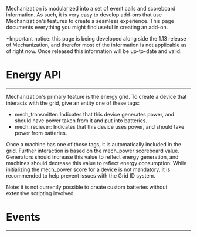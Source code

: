 Mechanization is modularized into a set of event calls and scoreboard information. As such, it is very easy to develop add-ons that use Mechanization's features to create a seamless experience. This page documents everything you might find useful in creating an add-on.

*Important notice: this page is being developed along side the 1.13 release of Mechanization, and therefor most of the information is not applicable as of right now. Once released this information will be up-to-date and valid.

# Energy API
***

Mechanization's primary feature is the energy grid. To create a device that interacts with the grid, give an entity one of these tags:
* mech_transmitter: Indicates that this device generates power, and should have power taken from it and put into batteries.
* mech_reciever: Indicates that this device uses power, and should take power from batteries.

Once a machine has one of those tags, it is automatically included in the grid. Further interaction is based on the mech_power scoreboard value. Generators should increase this value to reflect energy generation, and machines should decrease this value to reflect energy consumption. While initializing the mech_power score for a device is not mandatory, it is recommended to help prevent issues with the Grid ID system.

Note: it is not currently possible to create custom batteries without extensive scripting involved.

# Events
***


